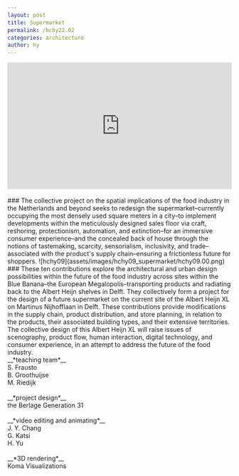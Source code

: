 ```yaml
---
layout: post
title: Supermarket
permalink: /hchy22.02
categories: architecture
author: hy
---
```


<div style="padding:56.25% 0 0 0;position:relative;"><iframe src="https://player.vimeo.com/video/670611424?h=15da2248c2&title=0&byline=0&portrait=0" style="position:absolute;top:0;left:0;width:100%;height:100%;" frameborder="0" allow="autoplay; fullscreen; picture-in-picture" allowfullscreen></iframe></div><script src="https://player.vimeo.com/api/player.js"></script>
<br>
### The collective project on the spatial implications of the food industry in the Netherlands and beyond seeks to redesign the supermarket–currently occupying the most densely used square meters in a city–to implement developments within the meticulously designed sales floor via craft, reshoring, protectionism, automation, and extinction–for an immersive consumer experience–and the concealed back of house through the notions of tastemaking, scarcity, sensorialism, inclusivity, and trade–associated with the product's supply chain–ensuring a frictionless future for shoppers.
![hchy09](assets/images/hchy09_supermarket/hchy09.00.png)
### These ten contributions explore the architectural and urban design possibilities within the future of the food industry across sites within the Blue Banana–the European Megalopolis–transporting products and radiating back to the Albert Heijn shelves in Delft. They collectively form a project for the design of a future supermarket on the current site of the Albert Heijn XL on Martinus Nijhofflaan in Delft. These contributions provide modifications in the supply chain, product distribution, and store planning, in relation to the products, their associated building types, and their extensive territories. The collective design of this Albert Heijn XL will raise issues of scenography, product flow, human interaction, digital technology, and consumer experience, in an attempt to address the future of the food industry.
<br>
__*teaching team*__
<br/>S. Frausto
<br/>B. Groothuijse
<br/>M. Riedijk
<br>
<br>
__*project design*__
<br/>the Berlage Generation 31
‍<br>
<br>
__*video editing and animating*__
<br/>J. Y. Chang
<br/>G. Katsi
<br/>H. Yu
‍<br>
<br>
__*3D rendering*__
<br/>Koma Visualizations

